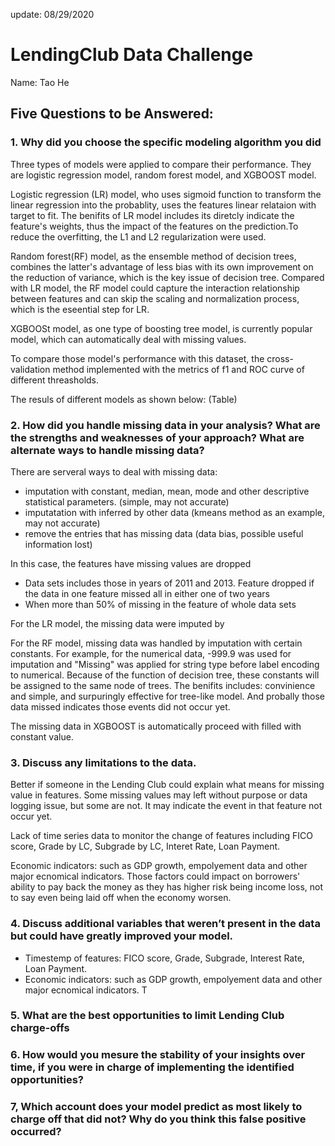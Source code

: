 update: 08/29/2020

# LendingClub Data Challenge
Name: Tao He

## Five Questions to be Answered:
### 1. Why did you choose the specific modeling algorithm you did
Three types of models were applied to compare their performance. They are logistic regression model, random forest model, and XGBOOST model.

Logistic regression (LR) model, who uses sigmoid function to transform the linear regression into the probablity, uses the features linear relataion with target to fit. The benifits of LR model includes its diretcly indicate the feature's weights, thus the impact of the features on the prediction.To reduce the overfitting, the L1 and L2 regularization were used. 

Random forest(RF) model, as the ensemble method of decision trees, combines the latter's advantage of less bias with its own improvement on the reduction of variance, which is the key issue of decision tree. Compared with LR model, the RF model could capture the interaction relationship between features and can skip the scaling and normalization process, which is the eseential step for LR. 

XGBOOSt model, as one type of boosting tree model, is currently popular model, which can automatically deal with missing values.

To compare those model's performance with this dataset, the cross-validation method implemented with the metrics of f1 and ROC curve of different threasholds.

The resuls of different models as shown below: (Table)

### 2. How did you handle missing data in your analysis? What are the strengths and weaknesses of your approach? What are alternate ways to handle missing data?
There are serveral ways to deal with missing data:
- imputation with constant, median, mean, mode and other descriptive statistical parameters. (simple, may not accurate)
- imputatation with inferred by other data (kmeans method as an example, may not accurate)
- remove the entries that has missing data (data bias, possible useful information lost) 

In this case, the features have missing values are dropped 

- Data sets includes those in years of 2011 and 2013. Feature dropped if the data in one feature missed all in either one of two years
- When more than 50% of missing in the feature of whole data sets

For the LR model, the missing data were imputed by 

For the RF model, missing data was handled by imputation with certain constants. For example, for the numerical data, -999.9 was used for imputation and "Missing" was applied for string type before label encoding to numerical. Because of the function of decision tree, these constants will be assigned to the same node of trees. The benifits includes: convinience and simple, and surpuringly effective for tree-like model. And probally those data missed indicates those events did not occur yet.

The missing data in XGBOOST is automatically proceed with filled with constant value.

### 3. Discuss any limitations to the data.

Better if someone in the Lending Club could explain what means for missing value in features. Some missing values may left without purpose or data logging issue, but some are not. It may indicate the event in that feature not occur yet.

Lack of time series data to monitor the change of features including FICO score, Grade by LC, Subgrade by LC, Interet Rate, Loan Payment.

Economic indicators: such as GDP growth, empolyement data and other major ecnomical indicators. Those factors could impact on borrowers' ability to pay back the money as they has higher risk being income loss, not to say even being laid off when the economy worsen.  

### 4. Discuss additional variables that weren’t present in the data but could have greatly improved your model.
- Timestemp of features: FICO score, Grade, Subgrade, Interest Rate, Loan Payment.
- Economic indicators: such as GDP growth, empolyement data and other major ecnomical indicators. T

### 5. What are the best opportunities to limit Lending Club charge-offs


### 6. How would you mesure the stability of your insights over time, if you were in charge of implementing the identified opportunities?


### 7, Which account does your model predict as most likely to charge off that did not? Why do you think this false positive occurred?